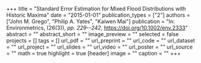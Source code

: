 +++
title = "Standard Error Estimation for Mixed Flood Distributions with Historic Maxima"
date = "2015-01-01"
publication_types = ["2"]
authors = ["John M. Grego", "Philip A. Yates", "Kaiwen Mai"]
publication = "In: Environmetrics, (26(3)), _pp. 229--242_, https://doi.org/10.1002/env.2333"
abstract = ""
abstract_short = ""
image_preview = ""
selected = false
projects = []
tags = []
url_pdf = ""
url_preprint = ""
url_code = ""
url_dataset = ""
url_project = ""
url_slides = ""
url_video = ""
url_poster = ""
url_source = ""
math = true
highlight = true
[header]
image = ""
caption = ""
+++
